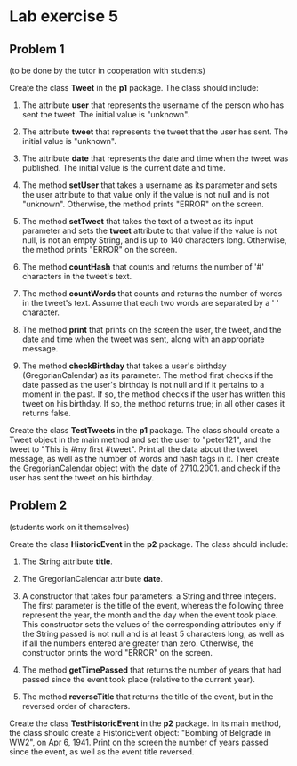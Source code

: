 # Lab exercise 5

## Problem 1
(to be done by the tutor in cooperation with students)

Create the class **Tweet** in the **p1** package. The class should include:

1. The attribute **user** that represents the username of the person who has sent the tweet. The initial value is "unknown". 

2. The attribute **tweet** that represents the tweet that the user has sent. The initial value is "unknown".

3. The attribute **date** that represents the date and time when the tweet was published. The initial value is the current date and time. 

4. The method **setUser** that takes a username as its parameter and sets the user attribute to that value only if the value is not null and is not "unknown". Otherwise, the method prints "ERROR" on the screen. 

5. The method **setTweet** that takes the text of a tweet as its input parameter and sets the **tweet** attribute to that value if the value is not null, is not an empty String, and is up to 140 characters long. Otherwise, the method prints "ERROR" on the screen. 

6. The method **countHash** that counts and returns the number of '#' characters in the tweet's text. 

7. The method **countWords** that counts and returns the number of words in the tweet's text. Assume that each two words are separated by a ' ' character. 

8. The method **print** that prints on the screen the user, the tweet, and the date and time when the tweet was sent, along with an appropriate message. 

9. The method **checkBirthday** that takes a user's birthday (GregorianCalendar) as its parameter. The method first checks if the date passed as the user's birthday is not null and if it pertains to a moment in the past. If so, the method checks if the user has written this tweet on his birthday. If so, the method returns true; in all other cases it returns false. 

Create the class **TestTweets** in the **p1** package. The class should create a Tweet object in the main method and set the user to "peter121", and the tweet to "This is #my first #tweet". Print all the data about the tweet message, as well as the number of words and hash tags in it. Then create the GregorianCalendar object with the date of 27.10.2001. and check if the user has sent the tweet on his birthday. 


## Problem 2
(students work on it themselves)

Create the class **HistoricEvent** in the **p2** package. The class should include:

1. The String attribute **title**.

2. The GregorianCalendar attribute **date**.

3. A constructor that takes four parameters: a String and three integers. The first parameter is the title of the event, whereas the following three represent the year, the month and the day when the event took place. This constructor sets the values of the corresponding attributes only if the String passed is not null and is at least 5 characters long, as well as if all the numbers entered are greater than zero. Otherwise, the constructor prints the word "ERROR" on the screen.

4. The method **getTimePassed** that returns the number of years that had passed since the event took place (relative to the current year).

5. The method **reverseTitle** that returns the title of the event, but in the reversed order of characters.

Create the class **TestHistoricEvent** in the **p2** package. In its main method, the class should create a HistoricEvent object: "Bombing of Belgrade in WW2", on Apr 6, 1941. Print on the screen the number of years passed since the event, as well as the event title reversed.

